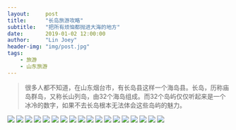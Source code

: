 ```yaml
---
layout:     post
title:      "长岛旅游攻略"
subtitle:   "把所有烦恼都抛进大海的地方"
date:       2019-01-02 12:00:00
author:     "Lin Joey"
header-img: "img/post.jpg"
tags:
    - 旅游
    - 山东旅游
---
```

>很多人都不知道，在山东烟台市，有长岛县这样一个海岛县。长岛，历称庙岛群岛，又称长山列岛，由32个海岛组成。而32个岛屿仅仅听起来是一个冰冷的数字，如果不去长岛根本无法体会这些岛屿的魅力。

![](https://linjoey-image.oss-cn-beijing.aliyuncs.com/我是驴友-长岛旅游攻略_页面_01.jpg)
![](https://linjoey-image.oss-cn-beijing.aliyuncs.com/我是驴友-长岛旅游攻略_页面_02.jpg)
![](https://linjoey-image.oss-cn-beijing.aliyuncs.com/我是驴友-长岛旅游攻略_页面_03.jpg)
![](https://linjoey-image.oss-cn-beijing.aliyuncs.com/我是驴友-长岛旅游攻略_页面_04.jpg)
![](https://linjoey-image.oss-cn-beijing.aliyuncs.com/我是驴友-长岛旅游攻略_页面_05.jpg)
![](https://linjoey-image.oss-cn-beijing.aliyuncs.com/我是驴友-长岛旅游攻略_页面_06.jpg)
![](https://linjoey-image.oss-cn-beijing.aliyuncs.com/我是驴友-长岛旅游攻略_页面_07.jpg)
![](https://linjoey-image.oss-cn-beijing.aliyuncs.com/我是驴友-长岛旅游攻略_页面_08.jpg)
![](https://linjoey-image.oss-cn-beijing.aliyuncs.com/我是驴友-长岛旅游攻略_页面_09.jpg)
![](https://linjoey-image.oss-cn-beijing.aliyuncs.com/我是驴友-长岛旅游攻略_页面_10.jpg)
![](https://linjoey-image.oss-cn-beijing.aliyuncs.com/我是驴友-长岛旅游攻略_页面_11.jpg)
![](https://linjoey-image.oss-cn-beijing.aliyuncs.com/我是驴友-长岛旅游攻略_页面_12.jpg)
![](https://linjoey-image.oss-cn-beijing.aliyuncs.com/我是驴友-长岛旅游攻略_页面_13.jpg)
![](https://linjoey-image.oss-cn-beijing.aliyuncs.com/我是驴友-长岛旅游攻略_页面_14.jpg)
![](https://linjoey-image.oss-cn-beijing.aliyuncs.com/我是驴友-长岛旅游攻略_页面_15.jpg)
![](https://linjoey-image.oss-cn-beijing.aliyuncs.com/我是驴友-长岛旅游攻略_页面_16.jpg)
![](https://linjoey-image.oss-cn-beijing.aliyuncs.com/我是驴友-长岛旅游攻略_页面_17.jpg)
![](https://linjoey-image.oss-cn-beijing.aliyuncs.com/我是驴友-长岛旅游攻略_页面_18.jpg)

